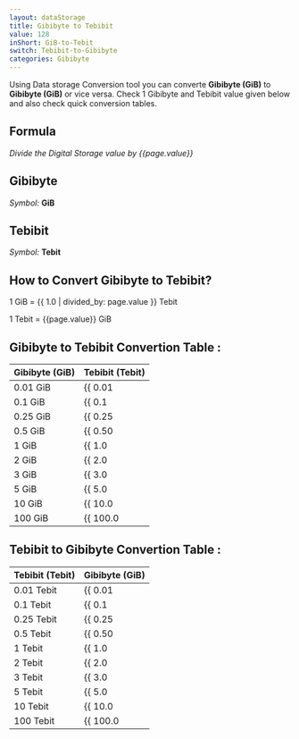 ```yaml
---
layout: dataStorage
title: Gibibyte to Tebibit
value: 128
inShort: GiB-to-Tebit
switch: Tebibit-to-Gibibyte
categories: Gibibyte
---
```


Using Data storage Conversion tool you can converte **Gibibyte (GiB)** to **Gibibyte (GiB)** or vice versa. Check 1 Gibibyte and Tebibit value given below and also check quick conversion tables.

## Formula
*Divide the Digital Storage value by {{page.value}}*

## Gibibyte
*Symbol:* **GiB**

## Tebibit
*Symbol:* **Tebit**

## How to Convert Gibibyte to Tebibit?

1 GiB = {{ 1.0 | divided_by: page.value }} Tebit

1 Tebit = {{page.value}} GiB


## Gibibyte to Tebibit Convertion Table :

| Gibibyte (GiB) | Tebibit (Tebit) |
| ---- | ---- |
| 0.01 GiB | {{ 0.01 | divided_by: page.value | round: 12 }} Tebit |
| 0.1 GiB | {{ 0.1 | divided_by: page.value | round: 12 }} Tebit |
| 0.25 GiB | {{ 0.25 | divided_by: page.value | round: 12 }} Tebit |
| 0.5 GiB | {{ 0.50 | divided_by: page.value | round: 12 }} Tebit |
| 1 GiB | {{ 1.0 | divided_by: page.value | round: 12 }} Tebit |
| 2 GiB | {{ 2.0 | divided_by: page.value | round: 12 }} Tebit |
| 3 GiB | {{ 3.0 | divided_by: page.value | round: 12 }} Tebit |
| 5 GiB | {{ 5.0 | divided_by: page.value | round: 12 }} Tebit |
| 10 GiB | {{ 10.0 | divided_by: page.value | round: 12 }} Tebit |
| 100 GiB | {{ 100.0 | divided_by: page.value | round: 12 }} Tebit |

## Tebibit to Gibibyte Convertion Table :

| Tebibit (Tebit) | Gibibyte (GiB) |
| ---- | ---- |
| 0.01 Tebit | {{ 0.01 | times: page.value | round: 12 }} GiB |
| 0.1 Tebit | {{ 0.1 | times: page.value | round: 12 }} GiB |
| 0.25 Tebit | {{ 0.25 | times: page.value | round: 12 }} GiB |
| 0.5 Tebit | {{ 0.50 | times: page.value | round: 12 }} GiB |
| 1 Tebit | {{ 1.0 | times: page.value | round: 12 }} GiB |
| 2 Tebit | {{ 2.0 | times: page.value | round: 12 }} GiB |
| 3 Tebit | {{ 3.0 | times: page.value | round: 12 }} GiB |
| 5 Tebit | {{ 5.0 | times: page.value | round: 12 }} GiB |
| 10 Tebit | {{ 10.0 | times: page.value | round: 12 }} GiB |
| 100 Tebit | {{ 100.0 | times: page.value | round: 12 }} GiB |


<script>
document.getElementById('selectInput')[13].selected = true
document.getElementById('selectOutput')[15].selected = true
</script>
